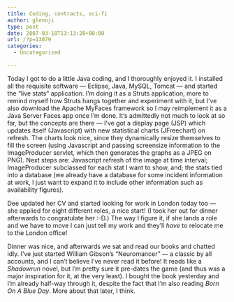 ```yaml
---
title: Coding, contracts, sci-fi
author: glennji
type: post
date: 2007-03-18T13:13:20+00:00
url: /?p=13079
categories:
  - Uncategorized

---
```

Today I got to do a little Java coding, and I thoroughly enjoyed it. I installed all the requisite software &#8212; Eclipse, Java, MySQL, Tomcat &#8212; and started the &#8220;live stats&#8221; application. I&#8217;m doing it as a Struts application, more to remind myself how Struts hangs together and experiment with it, but I&#8217;ve also download the Apache MyFaces framework so I may reimplement it as a Java Server Faces app once I&#8217;m done. It&#8217;s admittedly not much to look at so far, but the concepts are there &#8212; I&#8217;ve got a display page (JSP) which updates itself (Javascript) with new statistical charts (JFreechart) on refresh. The charts look nice, since they dynamically resize themselves to fill the screen (using Javascript and passing screensize information to the ImageProducer servlet, which then generates the graphs as a JPEG on PNG). Next steps are: Javascript refresh of the image at time interval; ImageProducer subclassed for each stat I want to show, and; the stats tied into a database (we already have a database for some incident information at work, I just want to expand it to include other information such as availability figures).
  
Dee updated her CV and started looking for work in London today too &#8212; she applied for eight different roles, a nice start! (I took her out for dinner afterwards to congratulate her :-D.) The way I figure it, if she lands a role and we have to move I can just tell my work and they&#8217;ll _have_ to relocate me to the London office!
  
Dinner was nice, and afterwards we sat and read our books and chatted idly. I&#8217;ve just started William Gibson&#8217;s &#8220;Neuromancer&#8221; &#8212; a classic by all accounts, and I can&#8217;t believe I&#8217;ve never read it before! It reads like a _Shadowrun_ novel, but I&#8217;m pretty sure it pre-dates the game (and thus was a major inspiration for it, at the very least). I bought the book yesterday and I&#8217;m already half-way through it, despite the fact that I&#8217;m also reading _Born On A Blue Day_. More about that later, I think.
